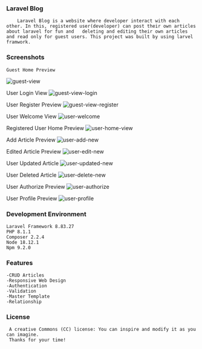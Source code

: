### Laravel Blog 

        Laravel Blog is a website where developer interact with each other. In this, registered user(developer) can post their own articles about laravel for fun and   deleting and editing their own articles and read only for guest users. This project was built by using larvel framwork.
 
 ### Screenshots

    Guest Home Preview
![guest-view](https://user-images.githubusercontent.com/69867926/212631115-d68c567d-3afd-4e55-81c4-d87df295389c.png)
    
   User Login View
![guest-view-login](https://user-images.githubusercontent.com/69867926/212631379-54b00440-cd52-4e12-873f-1b2d587070b4.png)

   User Register Preview
![guest-view-register](https://user-images.githubusercontent.com/69867926/212631456-e0a5cf19-b094-4648-9249-388cfcb4dce7.png)

   User Welcome View
![user-welcome](https://user-images.githubusercontent.com/69867926/212631716-8b5e813e-ebff-4407-acf2-eee7d3e35a44.png)

   Registered User Home Preview
![user-home-view](https://user-images.githubusercontent.com/69867926/212631850-6a1b473c-33a8-465d-8d21-f1db68e45079.png)

   Add Article Preview
![user-add-new](https://user-images.githubusercontent.com/69867926/212632039-6ddc2553-4edf-461d-bf04-277a1ef3d723.png)

   Edited Article Preview
![user-edit-new](https://user-images.githubusercontent.com/69867926/212632169-9dbe3ed6-ee84-4979-83e6-c20a6af135c1.png)

   User Updated Article
![user-updated-new](https://user-images.githubusercontent.com/69867926/212632348-b4058730-4fed-40d1-9e72-69db337a8b66.png)

   User Deleted Article
![user-delete-new](https://user-images.githubusercontent.com/69867926/212632648-1f72a627-4057-4229-b47f-d124b108b163.png)

   User Authorize Preview
![user-authorize](https://user-images.githubusercontent.com/69867926/212634271-e0f22515-d3bd-4fe8-b9ed-f6cb46c85118.png)


   User Profile Preview
![user-profile](https://user-images.githubusercontent.com/69867926/212632243-c60e3d3a-533e-4fef-8104-b52586573da5.png)


### Development Environment
    Laravel Framework 8.83.27
    PHP 8.1.1
    Composer 2.2.4
    Node 18.12.1
    Npm 9.2.0
    

### Features
    -CRUD Articles
    -Responsive Web Design
    -Authentication
    -Validation
    -Master Template
    -Relationship
    
### License
     A creative Commons (CC) license: You can inspire and modify it as you can imagine.
     Thanks for your time!
